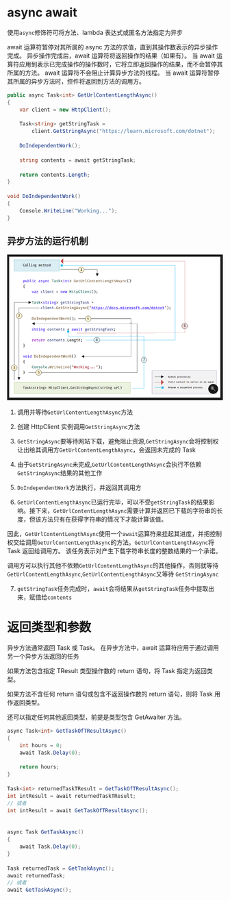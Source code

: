 # async await

使用`async`修饰符可将方法、lambda 表达式或匿名方法指定为异步

await 运算符暂停对其所属的 async 方法的求值，直到其操作数表示的异步操作完成。 异步操作完成后，await 运算符将返回操作的结果（如果有）。 当 await 运算符应用到表示已完成操作的操作数时，它将立即返回操作的结果，而不会暂停其所属的方法。 await 运算符不会阻止计算异步方法的线程。 当 await 运算符暂停其所属的异步方法时，控件将返回到方法的调用方。

```C#
public async Task<int> GetUrlContentLengthAsync()
{
    var client = new HttpClient();

    Task<string> getStringTask =
        client.GetStringAsync("https://learn.microsoft.com/dotnet");

    DoIndependentWork();

    string contents = await getStringTask;

    return contents.Length;
}

void DoIndependentWork()
{
    Console.WriteLine("Working...");
}
```

## 异步方法的运行机制

![异步方法运行机制](/image/%E5%BC%82%E6%AD%A5%E6%96%B9%E6%B3%95.jpg)

1. 调用并等待`GetUrlContentLengthAsync`方法

2. 创建 HttpClient 实例调用`GetStringAsync`方法

3. `GetStringAsync`要等待网站下载，避免阻止资源,`GetStringAsync`会将控制权让出给其调用方`GetUrlContentLengthAsync`，会返回未完成的 Task<string>

4. 由于`GetStringAsync`未完成,`GetUrlContentLengthAsync`会执行不依赖`GetStringAsync`结果的其他工作

5. `DoIndependentWork`方法执行，并返回其调用方

6. `GetUrlContentLengthAsync`已运行完毕，可以不受`getStringTask`的结果影响。接下来，`GetUrlContentLengthAsync`需要计算并返回已下载的字符串的长度，但该方法只有在获得字符串的情况下才能计算该值。

因此，`GetUrlContentLengthAsync`使用一个`await`运算符来挂起其进度，并把控制权交给调用`GetUrlContentLengthAsync`的方法。`GetUrlContentLengthAsync`将 Task<int> 返回给调用方。 该任务表示对产生下载字符串长度的整数结果的一个承诺。

调用方可以执行其他不依赖`GetUrlContentLengthAsync`的其他操作，否则就等待`GetUrlContentLengthAsync`,`GetUrlContentLengthAsync`又等待 `GetStringAsync`

7. `getStringTask`任务完成时，`await`会将结果从`getStringTask`任务中提取出来，赋值给`contents`

# 返回类型和参数

异步方法通常返回 Task 或 Task<TResult>。 在异步方法中，await 运算符应用于通过调用另一个异步方法返回的任务

如果方法包含指定 TResult 类型操作数的 return 语句，将 Task<TResult> 指定为返回类型。

如果方法不含任何 return 语句或包含不返回操作数的 return 语句，则将 Task 用作返回类型。

还可以指定任何其他返回类型，前提是类型包含 GetAwaiter 方法。

```C#
async Task<int> GetTaskOfTResultAsync()
{
    int hours = 0;
    await Task.Delay(0);

    return hours;
}

Task<int> returnedTaskTResult = GetTaskOfTResultAsync();
int intResult = await returnedTaskTResult;
// 或者
int intResult = await GetTaskOfTResultAsync();


async Task GetTaskAsync()
{
    await Task.Delay(0);
}

Task returnedTask = GetTaskAsync();
await returnedTask;
// 或者
await GetTaskAsync();
```
